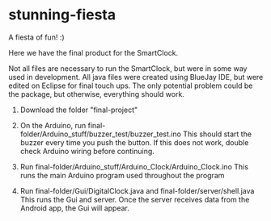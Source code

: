 # stunning-fiesta
A fiesta of fun! :)

Here we have the final product for the SmartClock.

Not all files are necessary to run the SmartClock, but were in some way used in development.
All java files were created using BlueJay IDE, but were edited on Eclipse for final touch ups.
The only potential problem could be the package, but otherwise, everything should work.

1) Download the folder "final-project"

2) On the Arduino, run final-folder/Arduino_stuff/buzzer_test/buzzer_test.ino
   This should start the buzzer every time you push the button. If this does not
   work, double check Arduino wiring before continuing.

3) Run final-folder/Arduino_stuff/Arduino_Clock/Arduino_Clock.ino
   This runs the main Arduino program used throughout the program

4) Run final-folder/Gui/DigitalClock.java and final-folder/server/shell.java
   This runs the Gui and server. Once the server receives data from the Android
   app, the Gui will appear. 
